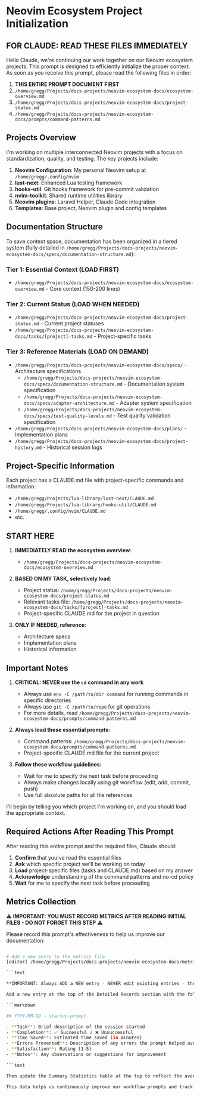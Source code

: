 
# Neovim Ecosystem Project Initialization

## FOR CLAUDE: READ THESE FILES IMMEDIATELY

Hello Claude, we're continuing our work together on our Neovim ecosystem projects. This prompt is designed to efficiently initialize the proper context. As soon as you receive this prompt, please read the following files in order:

1. **THIS ENTIRE PROMPT DOCUMENT FIRST**
2. `/home/gregg/Projects/docs-projects/neovim-ecosystem-docs/ecosystem-overview.md`
3. `/home/gregg/Projects/docs-projects/neovim-ecosystem-docs/project-status.md`
4. `/home/gregg/Projects/docs-projects/neovim-ecosystem-docs/prompts/command-patterns.md`

## Projects Overview

I'm working on multiple interconnected Neovim projects with a focus on standardization, quality, and testing. The key projects include:

1. **Neovim Configuration**: My personal Neovim setup at `/home/gregg/.config/nvim`
2. **lust-next**: Enhanced Lua testing framework
3. **hooks-util**: Git hooks framework for pre-commit validation
4. **nvim-toolkit**: Shared runtime utilities library
5. **Neovim plugins**: Laravel Helper, Claude Code integration
6. **Templates**: Base project, Neovim plugin and config templates

## Documentation Structure

To save context space, documentation has been organized in a tiered system (fully detailed in `/home/gregg/Projects/docs-projects/neovim-ecosystem-docs/specs/documentation-structure.md`):

### Tier 1: Essential Context (LOAD FIRST)

- `/home/gregg/Projects/docs-projects/neovim-ecosystem-docs/ecosystem-overview.md` - Core context (150-200 lines)

### Tier 2: Current Status (LOAD WHEN NEEDED)

- `/home/gregg/Projects/docs-projects/neovim-ecosystem-docs/project-status.md` - Current project statuses
- `/home/gregg/Projects/docs-projects/neovim-ecosystem-docs/tasks/[project]-tasks.md` - Project-specific tasks

### Tier 3: Reference Materials (LOAD ON DEMAND)

- `/home/gregg/Projects/docs-projects/neovim-ecosystem-docs/specs/` - Architecture specifications
  - `/home/gregg/Projects/docs-projects/neovim-ecosystem-docs/specs/documentation-structure.md` - Documentation system specification
  - `/home/gregg/Projects/docs-projects/neovim-ecosystem-docs/specs/adapter-architecture.md` - Adapter system specification
  - `/home/gregg/Projects/docs-projects/neovim-ecosystem-docs/specs/test-quality-levels.md` - Test quality validation specification
- `/home/gregg/Projects/docs-projects/neovim-ecosystem-docs/plans/` - Implementation plans
- `/home/gregg/Projects/docs-projects/neovim-ecosystem-docs/project-history.md` - Historical session logs

## Project-Specific Information

Each project has a CLAUDE.md file with project-specific commands and information:

- `/home/gregg/Projects/lua-library/lust-next/CLAUDE.md`
- `/home/gregg/Projects/lua-library/hooks-util/CLAUDE.md`
- `/home/gregg/.config/nvim/CLAUDE.md`
- etc.

## START HERE

1. **IMMEDIATELY READ the ecosystem overview**:
   - `/home/gregg/Projects/docs-projects/neovim-ecosystem-docs/ecosystem-overview.md`

1. **BASED ON MY TASK, selectively load**:
   - Project status: `/home/gregg/Projects/docs-projects/neovim-ecosystem-docs/project-status.md`
   - Relevant tasks file: `/home/gregg/Projects/docs-projects/neovim-ecosystem-docs/tasks/[project]-tasks.md`
   - Project-specific CLAUDE.md for the project in question

1. **ONLY IF NEEDED, reference**:
   - Architecture specs
   - Implementation plans
   - Historical information

## Important Notes

1. **CRITICAL: NEVER use the `cd` command in any work**
   - Always use `env -C /path/to/dir command` for running commands in specific directories
   - Always use `git -C /path/to/repo` for git operations
   - For more details, read `/home/gregg/Projects/docs-projects/neovim-ecosystem-docs/prompts/command-patterns.md`

1. **Always load these essential prompts:**
   - Command patterns: `/home/gregg/Projects/docs-projects/neovim-ecosystem-docs/prompts/command-patterns.md`
   - Project-specific CLAUDE.md file for the current project

1. **Follow these workflow guidelines:**
   - Wait for me to specify the next task before proceeding
   - Always make changes locally using git workflow (edit, add, commit, push)
   - Use full absolute paths for all file references

I'll begin by telling you which project I'm working on, and you should load the appropriate context.

## Required Actions After Reading This Prompt

After reading this entire prompt and the required files, Claude should:

1. **Confirm** that you've read the essential files
2. **Ask** which specific project we'll be working on today
3. **Load** project-specific files (tasks and CLAUDE.md) based on my answer
4. **Acknowledge** understanding of the command patterns and no-cd policy
5. **Wait** for me to specify the next task before proceeding

## Metrics Collection

⚠️ **IMPORTANT: YOU MUST RECORD METRICS AFTER READING INITIAL FILES - DO NOT FORGET THIS STEP** ⚠️

Please record this prompt's effectiveness to help us improve our documentation:

```bash

# Add a new entry to the metrics file
[editor] /home/gregg/Projects/docs-projects/neovim-ecosystem-docs/metrics/prompt-metrics.md

```text

**IMPORTANT: Always ADD a NEW entry - NEVER edit existing entries - these are historical records!**

Add a new entry at the top of the Detailed Records section with the following format:

```markdown

## YYYY-MM-DD - startup-prompt

- **Task**: Brief description of the session started
- **Completion**: ✅ Successful / ❌ Unsuccessful
- **Time Saved**: Estimated time saved (in minutes)
- **Errors Prevented**: Description of any errors the prompt helped avoid
- **Satisfaction**: Rating (1-5)
- **Notes**: Any observations or suggestions for improvement

```text

Then update the Summary Statistics table at the top to reflect the averaged metrics across all entries.

This data helps us continuously improve our workflow prompts and track effectiveness over time.

